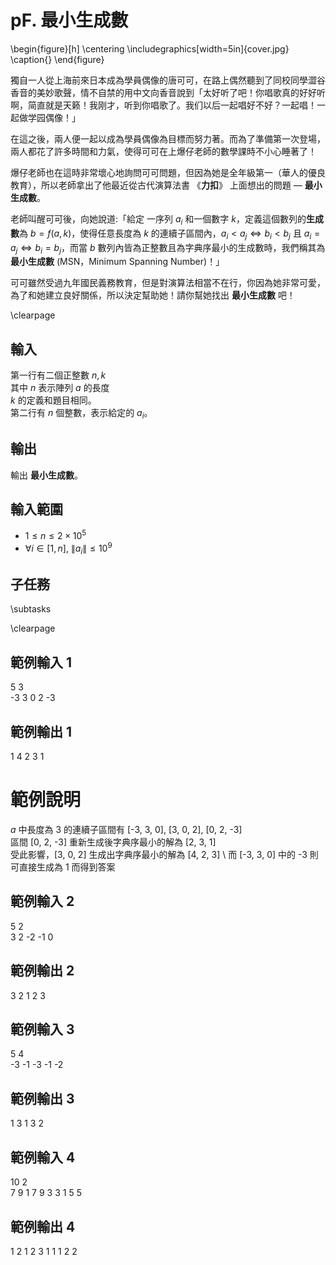 # pF. 最小生成數

\begin{figure}[h]
\centering
\includegraphics[width=5in]{cover.jpg}
\caption{}
\end{figure}

獨自一人從上海前來日本成為學員偶像的唐可可，在路上偶然聽到了同校同學澀谷香音的美妙歌聲，情不自禁的用中文向香音說到「太好听了吧！你唱歌真的好好听啊，简直就是天籁！我刚才，听到你唱歌了。我们以后一起唱好不好？一起唱！一起做学园偶像！」

在這之後，兩人便一起以成為學員偶像為目標而努力著。而為了準備第一次登場，兩人都花了許多時間和力氣，使得可可在上爆仔老師的數學課時不小心睡著了！

爆仔老師也在這時非常壞心地詢問可可問題，但因為她是全年級第一（華人的優良教育），所以老師拿出了他最近從古代演算法書 《**力扣**》 上面想出的問題 — **最小生成數**。

老師叫醒可可後，向她說道:「給定 一序列 $a_i$ 和一個數字 $k$，定義這個數列的**生成數**為 $b = f(a, k)$，使得任意長度為 $k$ 的連續子區間內，$a_i < a_j \iff b_i < b_j$ 且 $a_i = a_j \iff b_i = b_j$，而當 $b$ 數列內皆為正整數且為字典序最小的生成數時，我們稱其為 **最小生成數** (MSN，Minimum Spanning Number)！」

可可雖然受過九年國民義務教育，但是對演算法相當不在行，你因為她非常可愛，為了和她建立良好關係，所以決定幫助她！請你幫她找出 **最小生成數** 吧！

\clearpage

## 輸入
第一行有二個正整數 $n, k$\
其中 $n$ 表示陣列 $a$ 的長度\
$k$ 的定義和題目相同。\
第二行有 $n$ 個整數，表示給定的 $a_i$。

## 輸出
輸出 **最小生成數**。

## 輸入範圍
- $1 \le n \le 2 \times 10^5$
- $\forall i \in [1, n], \ \|a_i\| \le 10^9$

## 子任務
\subtasks

\clearpage

## 範例輸入 1
5 3\
-3 3 0 2 -3

## 範例輸出 1
1 4 2 3 1 

# 範例說明
$a$ 中長度為 $3$ 的連續子區間有 [-3, 3, 0], [3, 0, 2], [0, 2, -3] \
區間 [0, 2, -3] 重新生成後字典序最小的解為 [2, 3, 1] \
受此影響，[3, 0, 2] 生成出字典序最小的解為 [4, 2, 3] \ 
而 [-3, 3, 0] 中的 -3 則可直接生成為 1 而得到答案

## 範例輸入 2
5 2\
3 2 -2 -1 0

## 範例輸出 2
3 2 1 2 3


## 範例輸入 3
5 4\
-3 -1 -3 -1 -2

## 範例輸出 3
1 3 1 3 2 

## 範例輸入 4
10 2\
7 9 1 7 9 3 3 1 5 5

## 範例輸出 4
1 2 1 2 3 1 1 1 2 2
